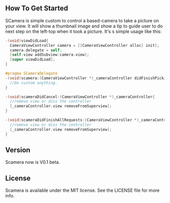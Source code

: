 ## How To Get Started

SCamera is simple custom to control a based-camera to take a picture on your view. It will show a thumbnail image and show a tip to guide user to do next step on the left-top when it took a picture. It's s simple usage like this:

``` objective-c
-(void)viewDidLoad{
  CameraViewController camera = [[CameraViewController alloc] init];
  camera.delegate = self;
  [self.view addSubview:camera.view];
  [super viewDidLoad];
}

#pragma SCameraDelegate
-(void)scamera:(CameraViewController *)_cameraController didFinishPickingMediaWithInfo:(NSDictionary *)_infos{
  //Do custom anything.
}

-(void)scameraDidCancel:(CameraViewController *)_cameraController{
  //remove view or diss the controller
  [_cameraController.view removeFromSuperview];  
}

-(void)scameraDidFinishAllRequests:(CameraViewController *)_cameraController{
  //remove view or diss the controller
  [_cameraController.view removeFromSuperview];
}
```

## Version

Scamera now is V0.1 beta.

## License

Scamera is available under the MIT license. See the LICENSE file for more info.
